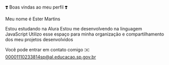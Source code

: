 ❣️ Boas vindas ao meu perfil ❣️

Meu nome é Ester Martins

Estou estudando na Alura
Estou me desenvolvendo na linguagem JavaScript
Utilizo esse espaço para minha organização e compartilhamento dos meu projetos desenvolvidos

Você pode entrar em contato comigo ✉️
00001110233814sp@al.educacao.sp.gov.br
